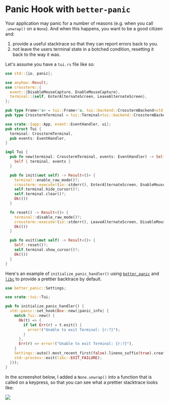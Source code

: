 # Panic Hook with `better-panic`

Your application may panic for a number of reasons (e.g. when you call `.unwrap()` on a `None`). And
when this happens, you want to be a good citizen and:

1. provide a useful stacktrace so that they can report errors back to you.
2. not leave the users terminal state in a botched condition, resetting it back to the way it was.

Let's assume you have a `tui.rs` file like so:

```rust
use std::{io, panic};

use anyhow::Result;
use crossterm::{
  event::{DisableMouseCapture, EnableMouseCapture},
  terminal::{self, EnterAlternateScreen, LeaveAlternateScreen},
};

pub type Frame<'a> = tui::Frame<'a, tui::backend::CrosstermBackend<std::io::Stderr>>;
pub type CrosstermTerminal = tui::Terminal<tui::backend::CrosstermBackend<std::io::Stderr>>;

use crate::{app::App, event::EventHandler, ui};
pub struct Tui {
  terminal: CrosstermTerminal,
  pub events: EventHandler,
}

impl Tui {
  pub fn new(terminal: CrosstermTerminal, events: EventHandler) -> Self {
    Self { terminal, events }
  }

  pub fn init(&mut self) -> Result<()> {
    terminal::enable_raw_mode()?;
    crossterm::execute!(io::stderr(), EnterAlternateScreen, EnableMouseCapture)?;
    self.terminal.hide_cursor()?;
    self.terminal.clear()?;
    Ok(())
  }

  fn reset() -> Result<()> {
    terminal::disable_raw_mode()?;
    crossterm::execute!(io::stderr(), LeaveAlternateScreen, DisableMouseCapture)?;
    Ok(())
  }

  pub fn exit(&mut self) -> Result<()> {
    Self::reset()?;
    self.terminal.show_cursor()?;
    Ok(())
  }
}
```

Here's an example of `initialize_panic_handler()` using
[`better_panic`](https://docs.rs/better-panic/latest/better_panic/) and
[`libc`](https://docs.rs/libc/latest/libc/) to provide a prettier backtrace by default.

```rust
use better_panic::Settings;

use crate::tui::Tui;

pub fn initialize_panic_handler() {
  std::panic::set_hook(Box::new(|panic_info| {
    match Tui::new() {
      Ok(t) => {
        if let Err(r) = t.exit() {
          error!("Unable to exit Terminal: {r:?}");
        }
      },
      Err(r) => error!("Unable to exit Terminal: {r:?}"),
    }
    Settings::auto().most_recent_first(false).lineno_suffix(true).create_panic_handler()(panic_info);
    std::process::exit(libc::EXIT_FAILURE);
  }));
}
```

In the screenshot below, I added a `None.unwrap()` into a function that is called on a keypress, so
that you can see what a prettier stacktrace looks like:

![](https://user-images.githubusercontent.com/1813121/252723080-18c15640-c75f-42b3-8aeb-d4e6ce323430.png)
